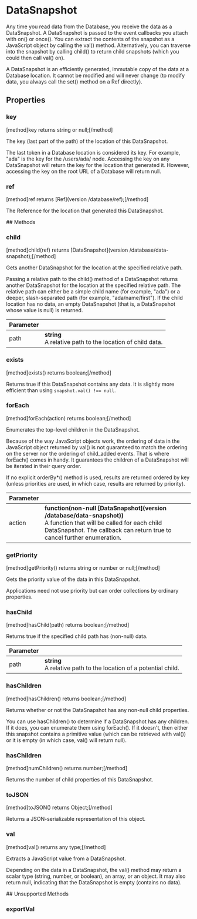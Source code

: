 # DataSnapshot

Any time you read data from the Database, you receive the data as a DataSnapshot. A DataSnapshot is passed to the event callbacks you attach with on() or once(). You can extract the contents of the snapshot as a JavaScript object by calling the val() method. Alternatively, you can traverse into the snapshot by calling child() to return child snapshots (which you could then call val() on).

A DataSnapshot is an efficiently generated, immutable copy of the data at a Database location. It cannot be modified and will never change (to modify data, you always call the set() method on a Ref directly).

## Properties

### key
[method]key returns string or null;[/method]

The key (last part of the path) of the location of this DataSnapshot.

The last token in a Database location is considered its key. For example, "ada" is the key for the /users/ada/ node. Accessing the key on any DataSnapshot will return the key for the location that generated it. However, accessing the key on the root URL of a Database will return null.

### ref
[method]ref returns [Ref](version /database/ref);[/method]

The Reference for the location that generated this DataSnapshot.

## Methods

### child
[method]child(ref) returns [DataSnapshot](version /database/data-snapshot);[/method]

Gets another DataSnapshot for the location at the specified relative path.

Passing a relative path to the child() method of a DataSnapshot returns another DataSnapshot for the location at the specified relative path. The relative path can either be a simple child name (for example, "ada") or a deeper, slash-separated path (for example, "ada/name/first"). If the child location has no data, an empty DataSnapshot (that is, a DataSnapshot whose value is null) is returned.

| Parameter |         |
| --------- | ------- |
| path  | **string** <br /> A relative path to the location of child data. |

### exists
[method]exists() returns boolean;[/method]

Returns true if this DataSnapshot contains any data. It is slightly more efficient than using `snapshot.val() !== null`.

### forEach
[method]forEach(action) returns boolean;[/method]

Enumerates the top-level children in the DataSnapshot.

Because of the way JavaScript objects work, the ordering of data in the JavaScript object returned by val() is not guaranteed to match the ordering on the server nor the ordering of child_added events. That is where forEach() comes in handy. It guarantees the children of a DataSnapshot will be iterated in their query order.

If no explicit orderBy*() method is used, results are returned ordered by key (unless priorities are used, in which case, results are returned by priority).

| Parameter |         |
| --------- | ------- |
| action  | **function(non-null [DataSnapshot](version /database/data-snapshot))** <br /> A function that will be called for each child DataSnapshot. The callback can return true to cancel further enumeration. |

### getPriority
[method]getPriority() returns string or number or null;[/method]

Gets the priority value of the data in this DataSnapshot.

Applications need not use priority but can order collections by ordinary properties.

### hasChild
[method]hasChild(path) returns boolean;[/method]

Returns true if the specified child path has (non-null) data.

| Parameter |         |
| --------- | ------- |
| path  | **string** <br /> A relative path to the location of a potential child. |

### hasChildren
[method]hasChildren() returns boolean;[/method]

Returns whether or not the DataSnapshot has any non-null child properties.

You can use hasChildren() to determine if a DataSnapshot has any children. If it does, you can enumerate them using forEach(). If it doesn't, then either this snapshot contains a primitive value (which can be retrieved with val()) or it is empty (in which case, val() will return null).

### hasChildren
[method]numChildren() returns number;[/method]

Returns the number of child properties of this DataSnapshot.

### toJSON
[method]toJSON() returns Object;[/method]

Returns a JSON-serializable representation of this object.

### val
[method]val() returns any type;[/method]

Extracts a JavaScript value from a DataSnapshot.

Depending on the data in a DataSnapshot, the val() method may return a scalar type (string, number, or boolean), an array, or an object. It may also return null, indicating that the DataSnapshot is empty (contains no data).

## Unsupported Methods

### exportVal

